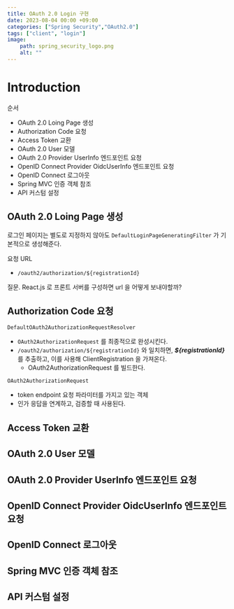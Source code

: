 ```yaml
---
title: OAuth 2.0 Login 구현
date: 2023-08-04 00:00 +09:00
categories: ["Spring Security","OAuth2.0"]
tags: ["client", "login"]
image:
    path: spring_security_logo.png
    alt: ""
---
```


# Introduction

순서
- OAuth 2.0 Loing Page 생성
- Authorization Code 요청
- Access Token 교환
- OAuth 2.0 User 모델 
- OAuth 2.0 Provider UserInfo 엔드포인트 요청
- OpenID Connect Provider OidcUserInfo 엔드포인트 요청
- OpenID Connect 로그아웃
- Spring MVC 인증 객체 참조
- API 커스텀 설정

## OAuth 2.0 Loing Page 생성

로그인 페이지는 별도로 지정하지 않아도 `DefaultLoginPageGeneratingFilter` 가 기본적으로 생성해준다. 

요청 URL
- `/oauth2/authorization/${registrationId}`

질문. React.js 로 프론트 서버를 구성하면 url 을 어떻게 보내야할까?

## Authorization Code 요청

`DefaultOAuth2AuthorizationRequestResolver`
- `OAuth2AuthorizationRequest` 를 최종적으로 완성시킨다. 
- `/oauth2/authorization/${registrationId}` 와 일치하면, ***${registrationId}*** 를 추출하고, 이를 사용해 ClientRegistration 을 가져온다.
  - OAuth2AuthorizationRequest 를 빌드한다.

`OAuth2AuthorizationRequest`
-  token endpoint 요청 파라미터를 가지고 있는 객체
-  인가 응답을 연계하고, 검증할 때 사용된다.

## Access Token 교환

## OAuth 2.0 User 모델 

## OAuth 2.0 Provider UserInfo 엔드포인트 요청

## OpenID Connect Provider OidcUserInfo 엔드포인트 요청

## OpenID Connect 로그아웃

## Spring MVC 인증 객체 참조

## API 커스텀 설정